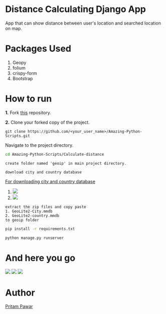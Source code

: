 # Distance Calculating Django App
App that can show distance between user's location and searched location on map.

# Packages Used
1. Geopy
2. folium
3. crispy-form
4. Bootstrap

# How to run
**1.**  Fork [this](https://github.com/avinashkranjan/Amazing-Python-Scripts.git) repository.

**2.**  Clone your forked copy of the project.

```
git clone https://github.com/<your_user_name>/Amazing-Python-Scripts.git
```
Navigate to the project directory.
```bash
cd Amazing-Python-Scripts/Calculate-distance
```
```
create folder named 'geoip' in main project directory.
```
```
download city and country database
```
[For downloading city and country database ](https://www.maxmind.com/en/accounts/497315/people/84e6213c-91a4-4e02-ae2e-1d709084c544)
1. ![](https://github.com/pritamp17/Calculate-Distance/blob/main/1.paste.png)
2. ![](https://github.com/pritamp17/Calculate-Distance/blob/main/2.paste.png)

```
extract the zip files and copy paste 
1. GeoLite2-City.mmdb
2. GeoLite2-country.mmdb
to geoip folder
```
```bash
pip install -r requirements.txt
```
```bash
python manage.py runserver
```
# And here you go
![](https://github.com/pritamp17/Calculate-Distance/blob/main/django-1-test2.png)
![](https://github.com/pritamp17/Calculate-Distance/blob/main/django-2-test2.png)
![](https://github.com/pritamp17/Calculate-Distance/blob/main/django-3-test2.png)

# Author
[Pritam Pawar](https://github.com/pritamp17)
